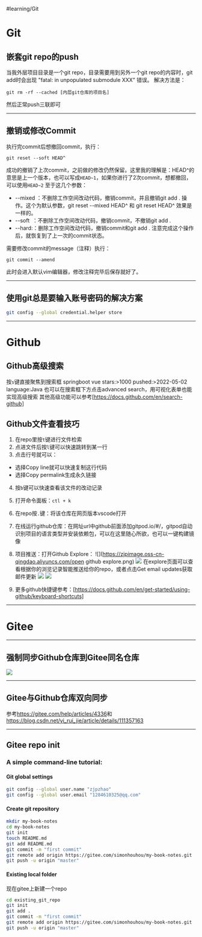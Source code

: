 #learning/Git
# Git
## 嵌套git repo的push
当我外层项目目录是一个git repo，目录需要用到另外一个git repo的内容时，git add时会出现 "fatal: in unpopulated submodule XXX" 错误。
解决方法是：
```shell
git rm -rf --cached [内层git仓库的项目名]
```
然后正常push三联即可

---

## 撤销或修改Commit
执行完commit后想撤回commit，执行：
```shell
git reset --soft HEAD^
```
成功的撤销了上次commit，之前做的修改仍然保留。这里我的理解是：HEAD^的意思是上一个版本，也可以写成`HEAD~1`，如果你进行了2次commit，想都撤回，可以使用`HEAD~2`
至于这几个参数：
- --mixed ：不删除工作空间改动代码，撤销commit，并且撤销git add . 操作。这个为默认参数，git reset --mixed HEAD^ 和 git reset HEAD^ 效果是一样的。
- --soft  ：不删除工作空间改动代码，撤销commit，不撤销git add . 
- --hard:：删除工作空间改动代码，撤销commit和git add . 注意完成这个操作后，就恢复到了上一次的commit状态。

需要修改commit的message（注释）执行：
```shell
git commit --amend
```
此时会进入默认vim编辑器，修改注释完毕后保存就好了。

---

## 使用git总是要输入账号密码的解决方案
```bash
git config --global credential.helper store
```

---

# Github

## Github高级搜索
按`s`键直接聚焦到搜索框
springboot vue stars:>1000 pushed:>2022-05-02 language:Java
也可以在搜索框下方点击advanced search，用可视化表单也能实现高级搜索
其他高级功能可以参考[https://docs.github.com/en/search-github]

## Github文件查看技巧
1. 在repo里按`t`键进行文件检索
2. 点进文件后按`l`键可以快速跳转到某一行
3. 点击行号就可以：
- 选择Copy line就可以快速复制这行代码
- 选择Copy permalink生成永久链接
4. 按`b`键可以快速查看该文件的改动记录
5. 打开命令面板：`ctl + k`
6. 在repo按`.`键：将该仓库在网页版本vscode打开
7. 在线运行github仓库：在网址url中github前面添加gitpod.io/#/，gitpod自动识别项目的语言类型并安装依赖包，可以在这里随心所欲，也可以一键构建镜像
8. 项目推送：打开Github Explore：
![](https://zjpimage.oss-cn-qingdao.aliyuncs.com/open github explore.png)
![](https://zjpimage.oss-cn-qingdao.aliyuncs.com/open%20github%20explore.png)
在explore页面可以查看根据你的浏览记录智能推送给你的repo，或者点击Get email updates获取邮件更新
![](https://zjpimage.oss-cn-qingdao.aliyuncs.com/Github%20Explore.png)
![](https://zjpimage.oss-cn-qingdao.aliyuncs.com/GitHub%20get%20email%20updates.png)


9. 更多github快捷键参考：[https://docs.github.com/en/get-started/using-github/keyboard-shortcuts]


---

# Gitee

---

## 强制同步Github仓库到Gitee同名仓库
![](https://zjpimage.oss-cn-qingdao.aliyuncs.com/%E5%BC%BA%E5%88%B6%E5%90%8C%E6%AD%A5Github%E4%BB%93%E5%BA%93%E5%88%B0Gitee%E5%90%8C%E5%90%8D%E4%BB%93%E5%BA%93.png)

---

## Gitee与Github仓库双向同步
参考<https://gitee.com/help/articles/4336>和<https://blog.csdn.net/yi_rui_jie/article/details/111357163>

---

## Gitee repo init
### A simple command-line tutorial:
#### Git global settings
```bash
git config --global user.name "zjpzhao"
git config --global user.email "1284610325@qq.com"
```

#### Create git repository
```bash
mkdir my-book-notes
cd my-book-notes
git init 
touch README.md
git add README.md
git commit -m "first commit"
git remote add origin https://gitee.com/simonhouhou/my-book-notes.git
git push -u origin "master"
```

#### Existing local folder
现在gitee上新建一个repo
```bash
cd existing_git_repo
git init
git add .
git commit -m "first commit"
git remote add origin https://gitee.com/simonhouhou/my-book-notes.git
git push -u origin "master"
```

